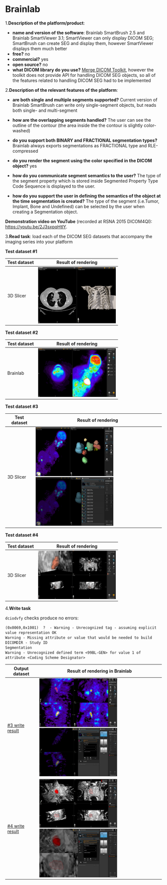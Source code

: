 # Brainlab

1.**Description of the platform/product**:
 * **name and version of the software**: Brainlab SmartBrush 2.5 and Brainlab SmartViewer 3.1; SmartViewer can only display DICOM SEG; SmartBrush can create SEG and display them, however SmartViewer displays them much better
 * **free?** no
 * **commercial?** yes
 * **open source?** no 
 * **what DICOM library do you use?** [Merge DICOM Toolkit](http://www.merge.com/Solutions/Toolkits/Merge-DICOM-Toolkit.aspx), however the toolkit does not provide API for handling DICOM SEG objects, so all of the features related to handling DICOM SEG had to be implemented

2.**Description of the relevant features of the platform**: 
 * **are both single and multiple segments supported?** Current version of Brainlab SmartBrush can write only single-segment objects, but reads both single- and multi-segment 
 * **how are the overlapping segments handled?** The user can see the outline of the contour (the area inside the the contour is slightly color-washed)

 * **do you support both BINARY and FRACTIONAL segmentation types?** Brainlab always exports segmentations as FRACTIONAL type and RLE-compressed
 * **do you render the segment using the color specified in the DICOM object?** yes
 * **how do you communicate segment semantics to the user?** The type of the segment property which is stored inside Segmented Property Type Code Sequence is displayed to the user.
 * **how do you support the user in defining the semantics of the object at the time segmentation is created?** The type of the segment (i.e.Tumor, Implant, Bone and Undefined) can be selected by the user when creating a Segmentation object.

**Demonstration video on YouTube** (recorded at RSNA 2015 DICOM4QI): https://youtu.be/2J3sxpqHtlY.

3.**Read task**: load each of the DICOM SEG datasets that accompany the imaging series into your platform

**Test dataset #1**

| Test dataset | Result of rendering |
| -- | -- |
| 3D Slicer | <img src="./brainlab/brainlab-read-lidc.png" width=250> |

**Test dataset #2**

| Test dataset | Result of rendering |
| -- | -- |
| Brainlab | <img src="./brainlab/brainlab-read-seg2.png" width=250> |

**Test dataset #3**

| Test dataset | Result of rendering |
| -- | -- |
| 3D Slicer | <img src="./brainlab/brainlab-read-hnc.jpg" width=250> <img src="./brainlab/brainlab-read-hnc-measurements.jpg" width=250>|

**Test dataset #4**

| Test dataset | Result of rendering |
| -- | -- |
| 3D Slicer | <img src="./brainlab/brainlab-read-prostate.jpg" width=250> |


4.**Write task**

`dciodvfy` checks produce no errors:

```
(0x0069,0x1001)  ?  - Warning - Unrecognized tag - assuming explicit value representation OK
Warning - Missing attribute or value that would be needed to build DICOMDIR - Study ID
Segmentation
Warning - Unrecognized defined term <99BL-GEN> for value 1 of attribute <Coding Scheme Designator>
```

| Output dataset | Result of rendering in Brainlab|
| -- | -- |
| [#3 write result](http://slicer.kitware.com/midas3/download/item/266127/SEG_BL_DataSet3_compressed.dcm) | <img src="./brainlab/DataSet3_FromSmartbrush_ReadByBrainlabSmartbrush.JPG" width=250> <img src="./brainlab/DataSet3_FromSmartbrush_ReadByBrainlabSmartbrush_UI.JPG" width=250> |
| [#4 write result](http://slicer.kitware.com/midas3/download/item/266126/SEG_BL_DataSet4_compressed.dcm) | <img src="./brainlab/DataSet4_FromSmartbrush_ReadByBrainlabSmartbrush.JPG" width=250> <img src="./brainlab/DataSet4_FromSmartbrush_ReadByBrainlabSmartbrush_UI.JPG" width=250>  |


